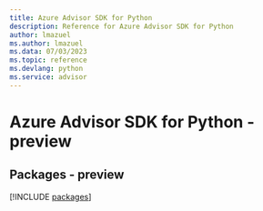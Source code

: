 ```yaml
---
title: Azure Advisor SDK for Python
description: Reference for Azure Advisor SDK for Python
author: lmazuel
ms.author: lmazuel
ms.data: 07/03/2023
ms.topic: reference
ms.devlang: python
ms.service: advisor
---
```

# Azure Advisor SDK for Python - preview
## Packages - preview
[!INCLUDE [packages](advisor-index.md)]